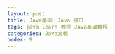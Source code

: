 ```yaml
---
layout: post
title: Java基础：Java 接口
tags: java learn 教程 Java基础教程
categories: Java文档
order: 9
---
```


